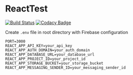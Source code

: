 # ReactTest
[![Build Status](https://travis-ci.com/testio123/Project3.svg?branch=master)](https://travis-ci.com/testio123/Project3)
[![Codacy Badge](https://api.codacy.com/project/badge/Grade/6d25f64d27144e8eac28a5e5658f2d88)](https://www.codacy.com/app/testio123/Project3?utm_source=github.com&amp;utm_medium=referral&amp;utm_content=testio123/Project3&amp;utm_campaign=Badge_Grade)


Create `.env` file in root directory with Firebase configuration 
```
PORT=3000
REACT_APP_API_KEY=your_api_key
REACT_APP_AUTH_DOMAIN=your_auth_domain
REACT_APP_DATABASE_URL=your_database_url
REACT_APP_PROJECT_ID=your_project_id
REACT_APP_STORAGE_BUCKET=your_storage_bucket
REACT_APP_MESSAGING_SENDER_ID=your_messaging_sender_id

```
